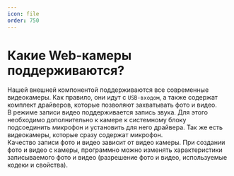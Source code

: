 ```yaml
---
icon: file
order: 750
---
```


# Какие Web-камеры поддерживаются?  

Нашей внешней компонентой поддерживаются все современные видеокамеры. Как правило, они идут с `USB-входом`, а также содержат комплект драйверов, которые позволяют захватывать фото и видео.  
В режиме записи видео поддерживается запись звука. Для этого необходимо дополнительно к камере к системному блоку подсоединить микрофон и установить для него драйвера. Так же есть видеокамеры, которые сразу содержат микрофон.  
Качество записи фото и видео зависит от видео камеры. При создании фото и видео с камеры, программно можно изменять характеристики записываемого фото и видео (разрешение фото и видео, используемые кодеки и свойства).
